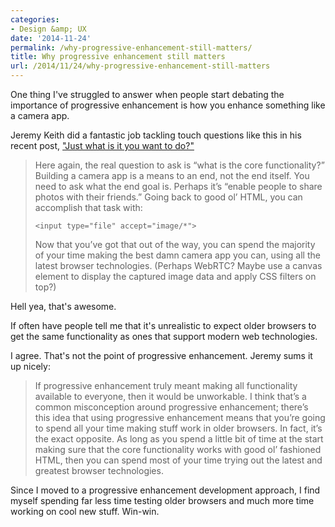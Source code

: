 ```yaml
---
categories:
- Design &amp; UX
date: '2014-11-24'
permalink: /why-progressive-enhancement-still-matters/
title: Why progressive enhancement still matters
url: /2014/11/24/why-progressive-enhancement-still-matters
---
```


One thing I've struggled to answer when people start debating the importance of progressive enhancement is how you enhance something like a camera app.

Jeremy Keith did a fantastic job tackling touch questions like this in his recent post, ["Just what is it you want to do?"](https://adactio.com/journal/7774)

<!--more-->

> Here again, the real question to ask is “what is the core functionality?” Building a camera app is a means to an end, not the end itself. You need to ask what the end goal is. Perhaps it’s “enable people to share photos with their friends.” Going back to good ol’ HTML, you can accomplish that task with:
>
> ```lang-javascript
> <input type="file" accept="image/*">
> ```
> Now that you’ve got that out of the way, you can spend the majority of your time making the best damn camera app you can, using all the latest browser technologies. (Perhaps WebRTC? Maybe use a canvas element to display the captured image data and apply CSS filters on top?)

Hell yea, that's awesome.

If often have people tell me that it's unrealistic to expect older browsers to get the same functionality as ones that support modern web technologies.

I agree. That's not the point of progressive enhancement. Jeremy sums it up nicely:

> If progressive enhancement truly meant making all functionality available to everyone, then it would be unworkable. I think that’s a common misconception around progressive enhancement; there’s this idea that using progressive enhancement means that you’re going to spend all your time making stuff work in older browsers. In fact, it’s the exact opposite. As long as you spend a little bit of time at the start making sure that the core functionality works with good ol’ fashioned HTML, then you can spend most of your time trying out the latest and greatest browser technologies.

Since I moved to a progressive enhancement development approach, I find myself spending far less time testing older browsers and much more time working on cool new stuff. Win-win.